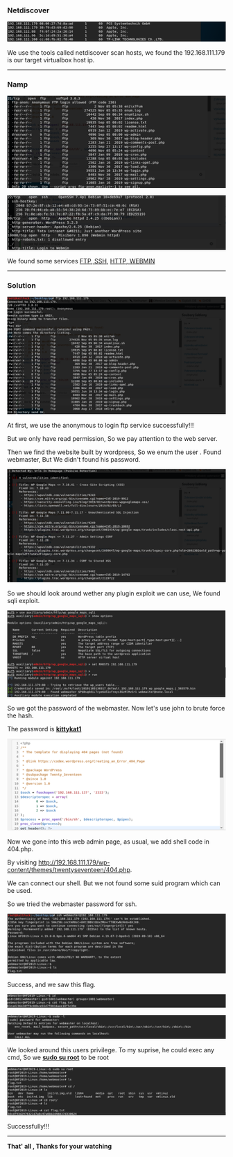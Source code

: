 

### **Netdiscover**

![netdiscover](images/hf2019/netdiscover.png)

We use the tools called netdiscover scan hosts, we found the 192.168.111.179 is our target virtualbox host ip.

------

### **Namp**

![nmap1](images/hf2019/nmap1.png)

![nmap2](images/hf2019/nmap2.png)

We found some services <u>FTP, SSH</u>, <u>HTTP, WEBMIN</u>

------

### Solution

![ftp](images/hf2019/ftp.png)

At first, we use the anonymous to login ftp service successfully!!!

But we only have read permission, So we pay attention to the web server.

Then we find the website built by wordpress, So we enum the user . Found webmaster, But We didn't found his password.

![plugin](images/hf2019/plugin.png)

So we should look around wether any plugin exploit we can use, We found sqli exploit.

![exploit](images/hf2019/exploit.png)

So we got the password of the webmaster. Now let's use john to brute force the hash.

The password is **<u>kittykat1</u>**

![shell](images/hf2019/shell.png)

Now we gone into this web admin page, as usual, we add shell code in 404.php.

By visiting http://192.168.111.179/wp-content/themes/twentyseventeen/404.php.

We can connect our shell. But we not found some suid program which can be used.

So we tried the webmaster password for ssh.

![ssh](images/hf2019/ssh.png)

Success,  and we saw this flag.

![flag1](images/hf2019/flag1.png)

![sudo](images/hf2019/sudo.png)

We looked around this users privilege. To my suprise, he could exec any cmd, So we **<u>sudo su root</u>** to be root

![flag2](images/hf2019/flag2.png)

Successfully!!!

------

**That' all , Thanks for your watching**